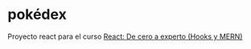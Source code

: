 # pokédex

Proyecto react para el curso [React: De cero a experto (Hooks y MERN)](https://www.udemy.com/course/react-cero-experto)
